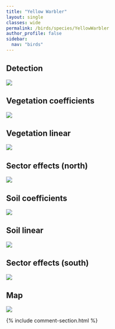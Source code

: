 ```yaml
---
title: "Yellow Warbler"
layout: single
classes: wide
permalink: /birds/species/YellowWarbler
author_profile: false
sidebar:
  nav: "birds"
---
```


<h2>Detection</h2>

<a href="https://beallen.github.io/DevelopmentWebsite/assets/images/birds/YellowWarbler/det.jpg">
<img src="https://beallen.github.io/DevelopmentWebsite/assets/images/birds/YellowWarbler/det.jpg">
</a>

<h2>Vegetation coefficients</h2>

<a href="https://beallen.github.io/DevelopmentWebsite/assets/images/birds/YellowWarbler/veghf.jpg">
<img src="https://beallen.github.io/DevelopmentWebsite/assets/images/birds/YellowWarbler/veghf.jpg">
</a>

<h2>Vegetation linear</h2>

<a href="https://beallen.github.io/DevelopmentWebsite/assets/images/birds/YellowWarbler/lin-north.jpg">
<img src="https://beallen.github.io/DevelopmentWebsite/assets/images/birds/YellowWarbler/lin-north.jpg">
</a>

<h2>Sector effects (north)</h2>

<a href="https://beallen.github.io/DevelopmentWebsite/assets/images/birds/YellowWarbler/sector-north.jpg">
<img src="https://beallen.github.io/DevelopmentWebsite/assets/images/birds/YellowWarbler/sector-north.jpg">
</a>

<h2>Soil coefficients</h2>

<a href="https://beallen.github.io/DevelopmentWebsite/assets/images/birds/YellowWarbler/soilhf.jpg">
<img src="https://beallen.github.io/DevelopmentWebsite/assets/images/birds/YellowWarbler/soilhf.jpg">
</a>

<h2>Soil linear</h2>

<a href="https://beallen.github.io/DevelopmentWebsite/assets/images/birds/YellowWarbler/lin-south.jpg">
<img src="https://beallen.github.io/DevelopmentWebsite/assets/images/birds/YellowWarbler/lin-south.jpg">
</a>

<h2>Sector effects (south)</h2>

<a href="https://beallen.github.io/DevelopmentWebsite/assets/images/birds/YellowWarbler/sector-south.jpg">
<img src="https://beallen.github.io/DevelopmentWebsite/assets/images/birds/YellowWarbler/sector-south.jpg">
</a>

<h2>Map</h2>

<a href="https://beallen.github.io/DevelopmentWebsite/assets/images/birds/YellowWarbler/map.jpg">
<img src="https://beallen.github.io/DevelopmentWebsite/assets/images/birds/YellowWarbler/map.jpg">
</a>

{% include comment-section.html %}
